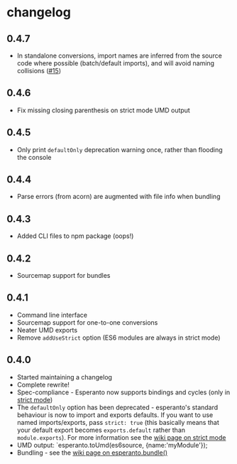 # changelog

## 0.4.7

* In standalone conversions, import names are inferred from the source code where possible (batch/default imports), and will avoid naming collisions ([#15](https://github.com/rich-harris/esperanto/issues/15))

## 0.4.6

* Fix missing closing parenthesis on strict mode UMD output

## 0.4.5

* Only print `defaultOnly` deprecation warning once, rather than flooding the console

## 0.4.4

* Parse errors (from acorn) are augmented with file info when bundling

## 0.4.3

* Added CLI files to npm package (oops!)

## 0.4.2

* Sourcemap support for bundles

## 0.4.1

* Command line interface
* Sourcemap support for one-to-one conversions
* Neater UMD exports
* Remove `addUseStrict` option (ES6 modules are always in strict mode)

## 0.4.0

* Started maintaining a changelog
* Complete rewrite!
* Spec-compliance - Esperanto now supports bindings and cycles (only in [strict mode](https://github.com/Rich-Harris/esperanto/wiki/strictMode))
* The `defaultOnly` option has been deprecated - esperanto's standard behaviour is now to import and exports defaults. If you want to use named imports/exports, pass `strict: true` (this basically means that your default export becomes `exports.default` rather than `module.exports`). For more information see the [wiki page on strict mode](https://github.com/Rich-Harris/esperanto/wiki/strictMode)
* UMD output: `esperanto.toUmd(es6source, {name:'myModule'});
* Bundling - see the [wiki page on esperanto.bundle()](https://github.com/Rich-Harris/esperanto/wiki/esperanto-bundle)
